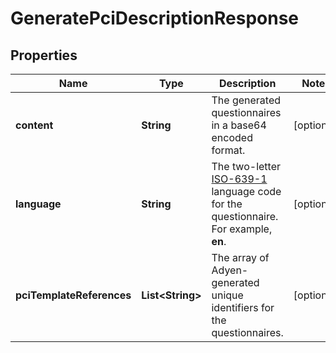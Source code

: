 

# GeneratePciDescriptionResponse


## Properties

| Name | Type | Description | Notes |
|------------ | ------------- | ------------- | -------------|
|**content** | **String** | The generated questionnaires in a base64 encoded format. |  [optional] |
|**language** | **String** | The two-letter [ISO-639-1](https://en.wikipedia.org/wiki/List_of_ISO_639-1_codes) language code for the questionnaire. For example, **en**. |  [optional] |
|**pciTemplateReferences** | **List&lt;String&gt;** | The array of Adyen-generated unique identifiers for the questionnaires. |  [optional] |



